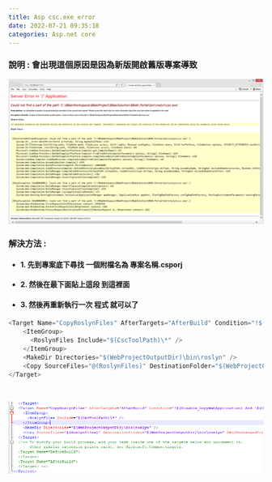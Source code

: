 ```yaml
---
title: Asp csc.exe error
date: 2022-07-21 09:35:18
categories: Asp.net core 
---
```


### 說明 : 會出現這個原因是因為新版開啟舊版專案導致

![](csc_prob.png)


### 解決方法 :

- #### 1. 先到專案底下尋找 一個附檔名為  專案名稱.csporj
- #### 2. 然後在最下面貼上這段 到這裡面
- #### 3. 然後再重新執行一次 程式 就可以了
```C#
<Target Name="CopyRoslynFiles" AfterTargets="AfterBuild" Condition="!$(Disable_CopyWebApplication) And '$(OutDir)' != '$(OutputPath)'">
    <ItemGroup>
      <RoslynFiles Include="$(CscToolPath)\*" />
    </ItemGroup>
    <MakeDir Directories="$(WebProjectOutputDir)\bin\roslyn" />
    <Copy SourceFiles="@(RoslynFiles)" DestinationFolder="$(WebProjectOutputDir)\bin\roslyn" SkipUnchangedFiles="true" Retries="$(CopyRetryCount)" RetryDelayMilliseconds="$(CopyRetryDelayMilliseconds)" />
</Target>
``` 
<br>

![](csc_prob2.png)





